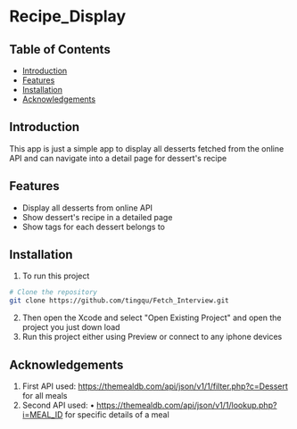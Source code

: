 # Recipe_Display 

## Table of Contents
  - [Introduction](#introduction)
  - [Features](#features)
  - [Installation](#installation)
  - [Acknowledgements](#acknowledgements)

## Introduction
This app is just a simple app to display all desserts fetched from the online API and can navigate into a detail page for dessert's recipe

## Features

- Display all desserts from online API
- Show dessert's recipe in a detailed page
- Show tags for each dessert belongs to 

## Installation
1. To run this project
```bash
# Clone the repository
git clone https://github.com/tingqu/Fetch_Interview.git
```
2. Then open the Xcode and select "Open Existing Project" and open the project you just down load 
3. Run this project either using Preview or connect to any iphone devices 

## Acknowledgements
1. First API used: https://themealdb.com/api/json/v1/1/filter.php?c=Dessert for all meals
2. Second API used:  • https://themealdb.com/api/json/v1/1/lookup.php?i=MEAL_ID for specific details of a meal
